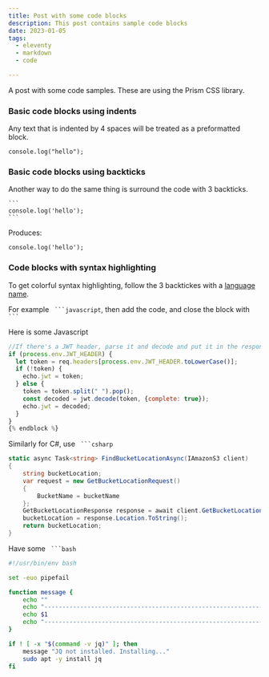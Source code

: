 ```yaml
---
title: Post with some code blocks
description: This post contains sample code blocks
date: 2023-01-05
tags:
  - eleventy
  - markdown
  - code

---
```


A post with some code samples. These are using the Prism CSS library.


### Basic code blocks using indents

Any text that is indented by 4 spaces will be treated as a preformatted block.

    console.log("hello");

### Basic code blocks using backticks

Another way to do the same thing is surround the code with 3 backticks. 


` ``` `  
`console.log('hello');  `  
` ``` `

Produces: 

```  
console.log('hello');
```

### Code blocks with syntax highlighting

To get colorful syntax highlighting, follow the 3 backtickes with a [language name](https://prismjs.com/#languages-list).  

For example ` ```javascript`, then add the code, and close the block with ` ``` `

Here is some Javascript

```javascript
//If there's a JWT header, parse it and decode and put it in the response
if (process.env.JWT_HEADER) {
  let token = req.headers[process.env.JWT_HEADER.toLowerCase()];
  if (!token) {
    echo.jwt = token;
  } else {
    token = token.split(" ").pop();
    const decoded = jwt.decode(token, {complete: true});
    echo.jwt = decoded;
  }
}
{% endblock %}
```

Similarly for C#, use ` ```csharp`

```csharp
static async Task<string> FindBucketLocationAsync(IAmazonS3 client)
{
    string bucketLocation;
    var request = new GetBucketLocationRequest()
    {
        BucketName = bucketName
    };
    GetBucketLocationResponse response = await client.GetBucketLocationAsync(request);
    bucketLocation = response.Location.ToString();
    return bucketLocation;
}
```


Have some  ` ```bash`

```bash
#!/usr/bin/env bash

set -euo pipefail

function message {
    echo ""
    echo "---------------------------------------------------------------"
    echo $1
    echo "---------------------------------------------------------------"
}

if ! [ -x "$(command -v jq)" ]; then
    message "JQ not installed. Installing..."
    sudo apt -y install jq
fi
```



